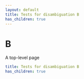 ```yaml
---
layout: default
title: Tests for disambiguation B
has_children: true
---
```


# B

A top-level page

```yaml
title: Tests for disambiguation B
has_children: true
```

